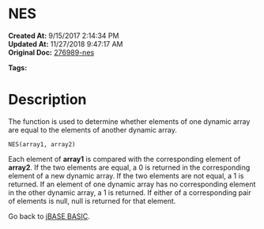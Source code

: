 # NES

**Created At:** 9/15/2017 2:14:34 PM  
**Updated At:** 11/27/2018 9:47:17 AM  
**Original Doc:** [276989-nes](https://docs.jbase.com/36868-jbase-basic/276989-nes)  

**Tags:**
<badge text='dynamic arrays' vertical='middle' />

# Description

The function is used to determine whether elements of one dynamic array are equal to the elements of another dynamic array.

```
NES(array1, array2)
```

Each element of **array1** is compared with the corresponding element of **array2**. If the two elements are equal, a 0 is returned in the corresponding element of a new dynamic array. If the two elements are not equal, a 1 is returned. If an element of one dynamic array has no corresponding element in the other dynamic array, a 1 is returned. If either of a corresponding pair of elements is null, null is returned for that element.



Go back to [jBASE BASIC](./../jbase-basic-programmers-reference-guide).
